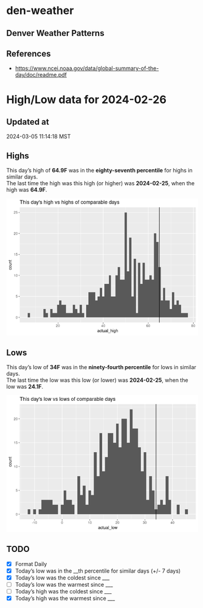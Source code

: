 # den-weather


## Denver Weather Patterns

## References

- <https://www.ncei.noaa.gov/data/global-summary-of-the-day/doc/readme.pdf>

# High/Low data for 2024-02-26

## Updated at

2024-03-05 11:14:18 MST

## Highs

This day’s high of **64.9F** was in the **eighty-seventh percentile**
for highs in similar days.  
The last time the high was this high (or higher) was **2024-02-25**,
when the high was **64.9F**.

![](readme_files/figure-commonmark/unnamed-chunk-4-1.png)

## Lows

This day’s low of **34F** was in the **ninety-fourth percentile** for
lows in similar days.  
The last time the low was this low (or lower) was **2024-02-25**, when
the low was **24.1F**.

![](readme_files/figure-commonmark/unnamed-chunk-6-1.png)

## TODO

- [x] Format Daily
- [x] Today’s low was in the \_\_th percentile for similar days (+/- 7
  days)
- [x] Today’s low was the coldest since \_\_\_
- [ ] Today’s low was the warmest since \_\_\_
- [ ] Today’s high was the coldest since \_\_\_
- [x] Today’s high was the warmest since \_\_\_
